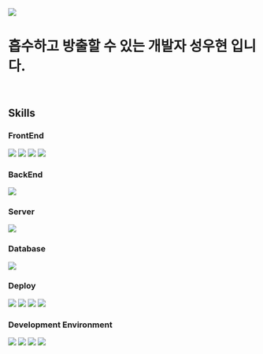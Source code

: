 <img src="https://capsule-render.vercel.app/api?type=waving&color=black&height=300&section=header&text=U%Hyeon%20%Sung&fontAlignY=40&fontSize=100&desc=Hyeon_velop&descAlign=70&descAlignY=60&animation=fadeIn&fontColor=fff"/>

# 흡수하고 방출할 수 있는 개발자 성우현 입니다.
</br>

## Skills
### FrontEnd
<spane><img src="https://img.shields.io/badge/HTML5-E34F26?style=flat&logo=html5&logoColor=white"/></span>
<span><img src="https://img.shields.io/badge/CSS3-1572B6?style=flat&logo=css3&logoColor=white"/></span>
<span><img src="https://img.shields.io/badge/react-61DAFB?style=flat&logo=react&logoColor=white"/></span>
<span><img src="https://img.shields.io/badge/javaScript-F7DF1E?style=flat&logo=javaScript&logoColor=black"/></span>

### BackEnd
<span><img src="https://img.shields.io/badge/springBoot-6DB33F?style=flat&logo=springBoot&logoColor=white"/></span>

### Server
<span><img src="https://img.shields.io/badge/apachetomcat-F8DC75?style=flat&logo=apachetomcat&logoColor=black"/></span>

### Database
<span><img src="https://img.shields.io/badge/MySQL-4479A1?style=flat&logo=mysql&logoColor=white"/></span>

### Deploy
<span><img src="https://img.shields.io/badge/AWS-232F3E?style=flat&logo=amazonwebservices&logoColor=white"/></span>
<span><img src="https://img.shields.io/badge/Linux-FCC624?style=flat&logo=linux&logoColor=black"/></span>
<span><img src="https://img.shields.io/badge/Docker-2496ED?style=flat&logo=docker&logoColor=white"/></span>
<span><img src="https://img.shields.io/badge/Ubuntu-E95420?style=flat&logo=ubuntu&logoColor=white"/></span>

### Development Environment
<span><img src="https://img.shields.io/badge/IntelliJ-fff?style=flat&logo=IntelliJ IDEA&logoColor=black"/></span>
<span><img src="https://img.shields.io/badge/Figma-F24E1E?style=flat&logo=Figma&logoColor=white"/></span>
<span><img src="https://img.shields.io/badge/Git-05032?style=flat&logo=git&logoColor=white"/></span>
<span><img src="https://img.shields.io/badge/Gradle-02303A?style=flat&logo=gradle&logoColor=white"/></span>
